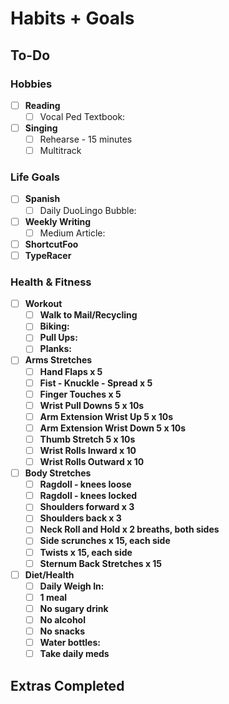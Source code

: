 # Habits + Goals

## To-Do

### Hobbies

- [ ] <b>Reading</b>
  - [ ] Vocal Ped Textbook: 
- [ ] <b>Singing</b>
  - [ ] Rehearse - 15 minutes
  - [ ] Multitrack

### Life Goals

- [ ] <b>Spanish</b>
  - [ ] Daily DuoLingo Bubble: 
- [ ] <b>Weekly Writing</b>
  - [ ] Medium Article: 
- [ ] <b>ShortcutFoo<b>
- [ ] <b>TypeRacer<b>

### Health & Fitness

- [ ] <b>Workout</b>
  - [ ] Walk to Mail/Recycling
  - [ ] Biking: 
  - [ ] Pull Ups: 
  - [ ] Planks: 
- [ ] <b>Arms Stretches</b>
  - [ ] Hand Flaps x 5
  - [ ] Fist - Knuckle - Spread x 5
  - [ ] Finger Touches x 5
  - [ ] Wrist Pull Downs 5 x 10s
  - [ ] Arm Extension Wrist Up 5 x 10s
  - [ ] Arm Extension Wrist Down 5 x 10s
  - [ ] Thumb Stretch 5 x 10s
  - [ ] Wrist Rolls Inward x 10
  - [ ] Wrist Rolls Outward x 10
- [ ] <b>Body Stretches</b>
  - [ ] Ragdoll - knees loose
  - [ ] Ragdoll - knees locked
  - [ ] Shoulders forward x 3
  - [ ] Shoulders back x 3
  - [ ] Neck Roll and Hold x 2 breaths, both sides
  - [ ] Side scrunches x 15, each side
  - [ ] Twists x 15, each side
  - [ ] Sternum Back Stretches x 15
- [ ] <b>Diet/Health</b>
  - [ ] Daily Weigh In: 
  - [ ] 1 meal
  - [ ] No sugary drink
  - [ ] No alcohol
  - [ ] No snacks
  - [ ] Water bottles: 
  - [ ] Take daily meds

## Extras Completed 

